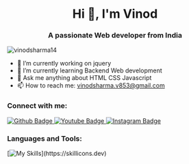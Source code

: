 <h1 align="center">Hi 👋, I'm Vinod</h1>
<h3 align="center">A passionate Web developer from India</h3>

<p align="left"> <img src="https://komarev.com/ghpvc/?username=vinodsharma14&label=Profile%20views&color=0e75b6&style=flat" alt="vinodsharma14" /> </p>

- 🔭 I’m currently working on jquery
- 🌱 I’m currently learning Backend Web development
- 💬 Ask me anything about HTML CSS Javascript
- 📫 How to reach me: vinodsharma.v853@gmail.com
  
### Connect with me:
<div id="badges">
  <a href="https://github.com/vinodsharma14">
    <img src="https://img.shields.io/badge/Github-white?style=for-the-badge&logo=Github&logoColor=black" alt="Github Badge"/>
  </a>
  <a href="https://www.youtube.com/@technicalvinod7117">
    <img src="https://img.shields.io/badge/YouTube-red?style=for-the-badge&logo=youtube&logoColor=white" alt="Youtube Badge"/>
  </a>
   <a href="https://www.instagram.com/_.vin0d._">
    <img src="https://img.shields.io/badge/Instagram-purple?style=for-the-badge&logo=instagram&logoColor=white" alt="Instagram Badge"/>
  </a>
</div>

### Languages and Tools:
[![My Skills](https://skillicons.dev/icons?i=html,css,js,jquery,git,github,)](https://skillicons.dev)

